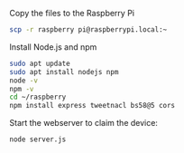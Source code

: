 Copy the files to the Raspberry Pi

```bash
scp -r raspberry pi@raspberrypi.local:~
```

Install Node.js and npm

```bash
sudo apt update
sudo apt install nodejs npm
node -v
npm -v
cd ~/raspberry
npm install express tweetnacl bs58@5 cors
```

Start the webserver to claim the device:

```bash
node server.js
```
